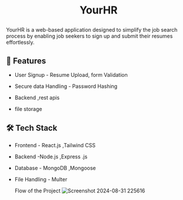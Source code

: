 
# <p align="center">YourHR</p>
YourHR is a web-based application designed to simplify the job search process by enabling job seekers to sign up and submit their resumes effortlessly.
    

## 🧐 Features    
- User Signup - Resume Upload, form Validation

- Secure data Handling - Password Hashing

- Backend ,rest apis 
-  file storage
        


## 🛠️ Tech Stack
- Frontend    - React.js ,Tailwind CSS
- Backend    -Node.js ,Express .js
- Database   - MongoDB ,Mongoose 
- File Handling  - Multer

  Flow of the Project 
![Screenshot 2024-08-31 225616](https://github.com/user-attachments/assets/5edc79c1-34da-4133-b368-4514db2a2b31)
